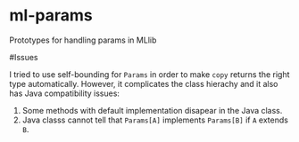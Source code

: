 # ml-params
Prototypes for handling params in MLlib

#Issues

I tried to use self-bounding for `Params` in order to make `copy` returns the right type
automatically. However, it complicates the class hierachy and it also has Java compatibility issues:

1. Some methods with default implementation disapear in the Java class.
2. Java classs cannot tell that `Params[A]` implements `Params[B]` if `A` extends `B`.
